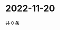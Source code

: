 # 2022-11-20

共 0 条

<!-- BEGIN WEIBO -->
<!-- 最后更新时间 Sun Nov 20 2022 13:14:26 GMT+0800 (China Standard Time) -->

<!-- END WEIBO -->
